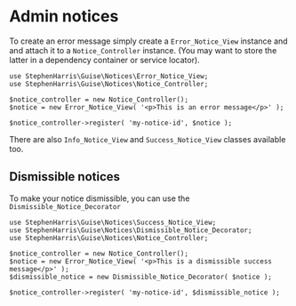 # Admin notices


To create an error message simply create a `Error_Notice_View` instance and
and attach it to a `Notice_Controller` instance. (You may want to store the 
latter in a dependency container or service locator).

```
use StephenHarris\Guise\Notices\Error_Notice_View;
use StephenHarris\Guise\Notices\Notice_Controller;

$notice_controller = new Notice_Controller();
$notice = new Error_Notice_View( '<p>This is an error message</p>' );

$notice_controller->register( 'my-notice-id', $notice );
```

There are also `Info_Notice_View` and `Success_Notice_View` classes available too.


## Dismissible notices

To make your notice dismissible, you can use the `Dismissible_Notice_Decorator`

```
use StephenHarris\Guise\Notices\Success_Notice_View;
use StephenHarris\Guise\Notices\Dismissible_Notice_Decorator;
use StephenHarris\Guise\Notices\Notice_Controller;

$notice_controller = new Notice_Controller();
$notice = new Error_Notice_View( '<p>This is a dismissible success message</p>' );
$dismissible_notice = new Dismissible_Notice_Decorator( $notice );

$notice_controller->register( 'my-notice-id', $dismissible_notice );
```